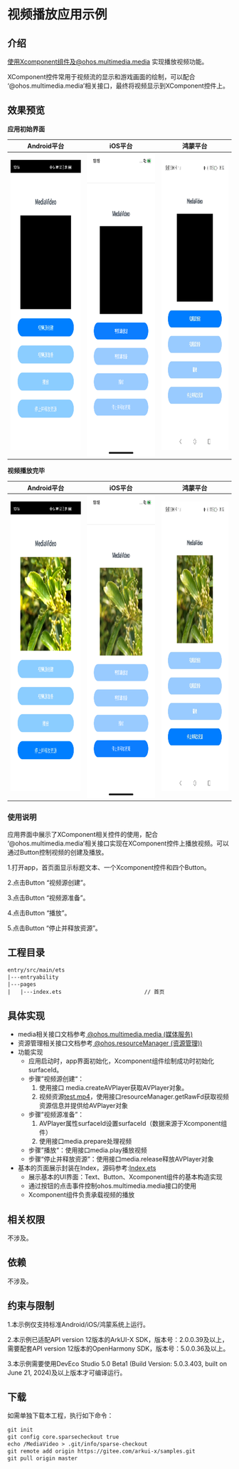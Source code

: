 # 视频播放应用示例
## 介绍

使用Xcomponent组件及@ohos.multimedia.media 实现播放视频功能。

XComponent控件常用于视频流的显示和游戏画面的绘制，可以配合 ‘@ohos.multimedia.media’相关接口，最终将视频显示到XComponent控件上。

## 效果预览

**应用初始界面**

| Android平台                                                  | iOS平台                                                      | 鸿蒙平台                                                     |
| ------------------------------------------------------------ | ------------------------------------------------------------ | ------------------------------------------------------------ |
| <img src=screenshots/devices/Android1.png width="300" height="650"/> | <img src=screenshots/devices/IOS1.png width="330" height="680"/> | <img src=screenshots/devices/OH1.png width="340" height="650"/> |

**视频播放完毕**

| Android平台                                                  | iOS平台                                                      | 鸿蒙平台                                                     |
| ------------------------------------------------------------ | ------------------------------------------------------------ | ------------------------------------------------------------ |
| <img src=screenshots/devices/Android2.png width="300" height="650" /> | <img src=screenshots/devices/IOS2.png width="330" height="680" /> | <img src=screenshots/devices/OH2.png width="340" height="650"/> |

### 使用说明

应用界面中展示了XComponent相关控件的使用，配合 ‘@ohos.multimedia.media’相关接口实现在XComponent控件上播放视频。可以通过Button控制视频的创建及播放。

1.打开app，首页面显示标题文本、一个Xcomponent控件和四个Button。

2.点击Button “视频源创建”。

3.点击Button “视频源准备”。

4.点击Button “播放”。

5.点击Button “停止并释放资源”。

## 工程目录

```
entry/src/main/ets
|---entryability
|---pages
|   |---index.ets                          // 首页
```


## 具体实现

* media相关接口文档参考[ @ohos.multimedia.media (媒体服务)](https://gitee.com/arkui-x/docs/blob/master/zh-cn/application-dev/reference/apis/js-apis-media.md) 
* 资源管理相关接口文档参考[ @ohos.resourceManager (资源管理))](https://gitee.com/arkui-x/docs/blob/master/zh-cn/application-dev/reference/apis/js-apis-resource-manager.md) 
* 功能实现
    * 应用启动时，app界面初始化，Xcomponent组件绘制成功时初始化surfaceId。
    * 步骤”视频源创建“：
      1. 使用接口 media.createAVPlayer获取AVPlayer对象。
      2. 视频资源[test.mp4](entry/src/main/resources/rawfile/test.mp4)，使用接口resourceManager.getRawFd获取视频资源信息并提供给AVPlayer对象
    * 步骤”视频源准备”：
      1. AVPlayer属性surfaceId设置surfaceId（数据来源于Xcomponent组件）
      2. 使用接口media.prepare处理视频
    * 步骤”播放“：使用接口media.play播放视频
    * 步骤“停止并释放资源”：使用接口media.release释放AVPlayer对象
* 基本的页面展示封装在Index，源码参考:[Index.ets](entry/src/main/ets/pages/Index.ets)
    * 展示基本的UI界面：Text、Button、Xcomponent组件的基本构造实现
    * 通过按钮的点击事件控制ohos.multimedia.media接口的使用
    * Xcomponent组件负责承载视频的播放

## 相关权限

不涉及。

## 依赖

不涉及。

## 约束与限制

1.本示例仅支持标准Android/iOS/鸿蒙系统上运行。

2.本示例已适配API version 12版本的ArkUI-X SDK，版本号：2.0.0.39及以上，需要配套API version 12版本的OpenHarmony SDK，版本号：5.0.0.36及以上。

3.本示例需要使用DevEco Studio 5.0 Beta1 (Build Version: 5.0.3.403, built on June 21, 2024)及以上版本才可编译运行。

## 下载
如需单独下载本工程，执行如下命令：

```
git init
git config core.sparsecheckout true
echo /MediaVideo > .git/info/sparse-checkout
git remote add origin https://gitee.com/arkui-x/samples.git
git pull origin master
```